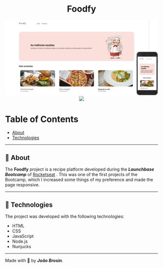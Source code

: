 <div align="center">    
    <h1> Foodfy </h1>
</div>

<div align="center">
    <img src="./public/assets/layout.png">
    <img src="./public/assets/foodfy-layout.gif">
</div>

# Table of Contents
- [About](#-about)
- [Technologies](#-technologies)
<!-- - [Installation](#-installation) -->

---

## 📝 About
The **Foodfy** project is a recipe platform developed during the ***Launchbase Bootcamp*** of [Rocketseat](https://rocketseat.com.br)
. This was one of the first projects of the Bootcamp, which I increased some things of my preference and made the page responsive. 

---
## 🚀 Technologies
The project was developed with the following technologies: 

- HTML
- CSS
- JavaScript
- Node.js
- Nunjucks

---

<!-- ## 👇 Como baixar o projeto
```bash
    # Clonar o repositório
    $ git clone https://github.com/joaobrosin/foodfy

    # Entrar no diretório
    $ cd foodfy

    # Instalar as dependências
    $ yarn install

    # Iniciar o projeto
    $ yarn start
```
--- -->


Made with 💙 by ***João Brosin***.